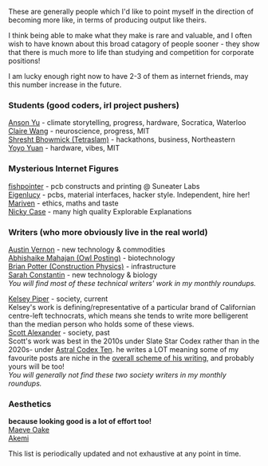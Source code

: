 
These are generally people which I'd like to point myself in the direction of becoming more like, in terms of producing output like theirs. 

I think being able to make what they make is rare and valuable, and I often wish to have known about this broad catagory of people sooner - they show that there is much more to life than studying and competition for corporate positions!

I am lucky enough right now to have 2-3 of them as internet friends, may this number increase in the future.


### Students (good coders, irl project pushers)

[Anson Yu](https://ansonyu.me/) - climate storytelling, progress, hardware, Socratica, Waterloo  
[Claire Wang](https://www.clairebookworm.com/) - neuroscience, progress, MIT  
[Shresht Bhowmick (Tetraslam)](https://www.tetraslam.world/) - hackathons, business, Northeastern  
[Yoyo Yuan](https://exanova.mmm.page/) - hardware, vibes, MIT  

### Mysterious Internet Figures
[fishpointer](https://publish.obsidian.md/suneater/Welcome+to+the+Suneater+Labs+Vault) - pcb constructs and printing @ Suneater Labs  
[Eigenlucy](https://eigenlucy.com/) - pcbs, material interfaces, hacker style. Independent, hire her!  
[Mariven](https://n.cohomology.group/)  - ethics, maths and taste  
[Nicky Case](https://ncase.me/)  - many high quality Explorable Explanations

### Writers (who more obviously live in the real world)
[Austin Vernon](https://austinvernon.site/) - new technology & commodities  
[Abhishaike Mahajan (Owl Posting)](https://www.owlposting.com/) - biotechnology  
[Brian Potter (Construction Physics)](https://ifp.org/author/brian-potter/) - infrastructure  
[Sarah Constantin](https://www.sarah-constantin.org/writing) - new technology & biology  
_You will find most of these technical writers' work in my monthly roundups._ 

[Kelsey Piper](https://x.com/KelseyTuoc) - society, current  
Kelsey's work is defining/representative of a particular brand of Californian centre-left technocrats, which means she tends to write more belligerent than the median person who holds some of these views.  
[Scott Alexander](https://slatestarcodex.com/top-posts/) - society, past  
Scott's work was best in the 2010s under Slate Star Codex rather than in the 2020s- under [Astral Codex Ten](https://www.astralcodexten.com/). he writes a LOT meaning some of my favourite posts are niche in the [overall scheme of his writing](https://www.slatestarcodexabridged.com/), and probably yours will be too!   
_You will generally not find these two society writers in my monthly roundups._ 


### Aesthetics
__because looking good is a lot of effort too!__  
[Maeve Oake](https://x.com/miaaowing/media)  
[Akemi](https://x.com/hnr004sei)  


This list is periodically updated and not exhaustive at any point in time.
